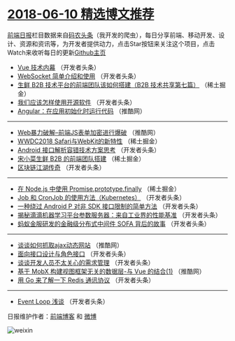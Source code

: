 # [2018-06-10 精选博文推荐](http://hao.caibaojian.com/date/2018/06/10)

[前端日报](http://caibaojian.com/c/news)栏目数据来自[码农头条](http://hao.caibaojian.com/)（我开发的爬虫），每日分享前端、移动开发、设计、资源和资讯等，为开发者提供动力，点击Star按钮来关注这个项目，点击Watch来收听每日的更新[Github主页](https://github.com/kujian/frontendDaily)
* [Vue 技术内幕](http://hao.caibaojian.com/77081.html) （开发者头条）
* [WebSocket 简单介绍和使用](http://hao.caibaojian.com/77085.html) （开发者头条）
* [生鲜 B2B 技术平台的前端团队该如何搭建（B2B 技术共享第七篇）](http://hao.caibaojian.com/77076.html) （稀土掘金）
* [我们应该怎样使用开源软件](http://hao.caibaojian.com/77093.html) （开发者头条）
* [Angular：在应用初始化时运行代码](http://hao.caibaojian.com/77110.html) （推酷网）

***
* [Web暴力破解&#8211;前端JS表单加密进行爆破](http://hao.caibaojian.com/77109.html) （推酷网）
* [WWDC2018 Safari与WebKit的新特性](http://hao.caibaojian.com/77073.html) （稀土掘金）
* [Android 接口解析容错技术方案思考](http://hao.caibaojian.com/77088.html) （开发者头条）
* [宋小菜生鲜 B2B 的前端团队搭建](http://hao.caibaojian.com/77074.html) （稀土掘金）
* [区块链江湖传奇](http://hao.caibaojian.com/77089.html) （开发者头条）

***
* [在 Node.js 中使用 Promise.prototype.finally](http://hao.caibaojian.com/77075.html) （稀土掘金）
* [Job 和 CronJob 的使用方法（Kubernetes）](http://hao.caibaojian.com/77090.html) （开发者头条）
* [一种绕过 Android P 对非 SDK 接口限制的简单方法](http://hao.caibaojian.com/77091.html) （开发者头条）
* [揭秘滴滴机器学习平台参数服务器：来自工业界的性能基准](http://hao.caibaojian.com/77092.html) （开发者头条）
* [蚂蚁金服研发的金融级分布式中间件 SOFA 背后的故事](http://hao.caibaojian.com/77082.html) （开发者头条）

***
* [谈谈如何抓取ajax动态网站](http://hao.caibaojian.com/77107.html) （推酷网）
* [面向接口设计与角色接口](http://hao.caibaojian.com/77083.html) （开发者头条）
* [谈谈开发人员不太关心的需求管理](http://hao.caibaojian.com/77084.html) （开发者头条）
* [基于 MobX 构建视图框架无关的数据层-与 Vue 的结合(1)](http://hao.caibaojian.com/77108.html) （推酷网）
* [用 Go 来了解一下 Redis 通讯协议](http://hao.caibaojian.com/77086.html) （开发者头条）

***
* [Event Loop 浅谈](http://hao.caibaojian.com/77087.html) （开发者头条）

日报维护作者：[前端博客](http://caibaojian.com/) 和 [微博](http://caibaojian.com/go/weibo)

![weixin](https://user-images.githubusercontent.com/3055447/38468989-651132ac-3b80-11e8-8e6b-15122322a9d7.png)